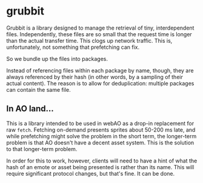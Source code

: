 # grubbit

Grubbit is a library designed to manage the retrieval of tiny, interdependent
files. Independently, these files are so small that the request time is longer
than the actual transfer time. This clogs up network traffic. This is,
unfortunately, not something that prefetching can fix.

So we bundle up the files into packages.

Instead of referencing files within each package by name, though, they are
always referenced by their hash (in other words, by a sampling of their actual
content). The reason is to allow for deduplication: multiple packages can
contain the same file.

## In AO land...

This is a library intended to be used in webAO as a drop-in replacement for raw
`fetch`. Fetching on-demand presents sprites about 50-200 ms late, and while
prefetching might solve the problem in the short term, the longer-term problem
is that AO doesn't have a decent asset system. This is the solution to that
longer-term problem.

In order for this to work, however, clients will need to have a hint of what the
hash of an emote or asset being presented is rather than its name. This will
require significant protocol changes, but that's fine. It can be done.

